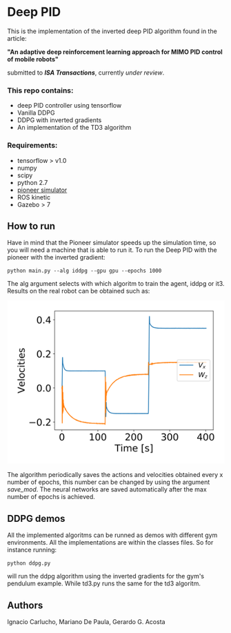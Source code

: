 # Deep PID 

This is the implementation of the inverted deep PID algorithm found in the article: 

**"An adaptive deep reinforcement learning approach for
MIMO PID control of mobile robots"**    

submitted to ***ISA Transactions***, currently *under review*.  


### This repo contains: 

- deep PID controller using tensorflow
- Vanilla DDPG
- DDPG with inverted gradients
- An implementation of the TD3 algorithm


### Requirements: 

- tensorflow > v1.0
- numpy
- scipy
- python 2.7
- [pioneer simulator](https://github.com/IgnacioCarlucho/amr-ros-config)
- ROS kinetic 
- Gazebo > 7 

## How to run

Have in mind that the Pioneer simulator speeds up the simulation time, so you will need a machine that is able to run it. 
To run the Deep PID with the pioneer with the inverted gradient:

```
python main.py --alg iddpg --gpu gpu --epochs 1000
```

The alg argument selects with which algoritm to train the agent, iddpg or it3.   
Results on the real robot can be obtained such as: 

![alt text](https://github.com/IgnacioCarlucho/deepPID/blob/master/figs/DPID_spchangevelocity.png)


The algorithm periodically saves the actions and velocities obtained every x number of epochs, this number can be changed by using the argument *save_mod*. The neural networks are saved automatically after the max number of epochs is achieved. 

## DDPG demos

All the implemented algoritms can be runned as demos with different gym environments. All the implementations are within the classes files. So for instance running: 
```
python ddpg.py 
```
will run the ddpg algorithm using the inverted gradients for the gym's pendulum example. While td3.py runs the same for the td3 algoritm.

## Authors

Ignacio Carlucho, Mariano De Paula, Gerardo G. Acosta


